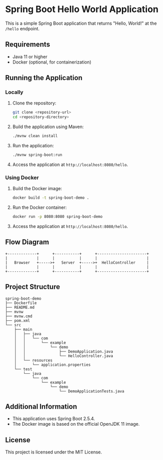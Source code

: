 # Spring Boot Hello World Application

This is a simple Spring Boot application that returns "Hello, World!" at the `/hello` endpoint.

## Requirements

- Java 11 or higher
- Docker (optional, for containerization)

## Running the Application

### Locally

1. Clone the repository:

    ```bash
    git clone <repository-url>
    cd <repository-directory>
    ```

2. Build the application using Maven:

    ```bash
    ./mvnw clean install
    ```

3. Run the application:

    ```bash
    ./mvnw spring-boot:run
    ```

4. Access the application at `http://localhost:8080/hello`.

### Using Docker

1. Build the Docker image:

    ```bash
    docker build -t spring-boot-demo .
    ```

2. Run the Docker container:

    ```bash
    docker run -p 8080:8080 spring-boot-demo
    ```

3. Access the application at `http://localhost:8080/hello`.

## Flow Diagram

```plaintext
+-------------+      +-----------+      +----------------------+
|             |      |           |      |                      |
|   Browser   +----->+   Server  +----->+  HelloController     |
|             |      |           |      |                      |
+-------------+      +-----------+      +----------------------+
```

## Project Structure

```plaintext
spring-boot-demo
├── Dockerfile
├── README.md
├── mvnw
├── mvnw.cmd
├── pom.xml
└── src
    ├── main
    │   ├── java
    │   │   └── com
    │   │       └── example
    │   │           └── demo
    │   │               ├── DemoApplication.java
    │   │               └── HelloController.java
    │   └── resources
    │       └── application.properties
    └── test
        └── java
            └── com
                └── example
                    └── demo
                        └── DemoApplicationTests.java
```

## Additional Information

- This application uses Spring Boot 2.5.4.
- The Docker image is based on the official OpenJDK 11 image.

## License

This project is licensed under the MIT License.